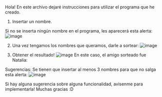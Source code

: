 Hola! En este archivo dejaré instrucciones para utilizar el programa que he creado.

1) Insertar un nombre.

Si no se inserta ningún nombre en el programa, les aparecerá esta alerta:
![image](https://github.com/user-attachments/assets/5d1b9899-085e-4686-9821-f868bb55442d)

2) Una vez tengamos los nombres que queramos, darle a sortear:
![image](https://github.com/user-attachments/assets/9cdd58a4-037b-4934-acd6-ca9c4d33e865)

3) Obtener el resultado!
![image](https://github.com/user-attachments/assets/986886eb-ae38-4104-8192-9e626473d119)
En este caso, el amigo sorteado fue Natalia:

Sugerencias:
Se tienen que insertar al menos 3 nombres para que no salga esta alerta:
![image](https://github.com/user-attachments/assets/8fad6257-884e-419e-b7c0-d8e284a4660c)

Si hay alguna sugerencia sobre alguna funcionalidad, avisenme para implementarla! Muchas gracias :D
